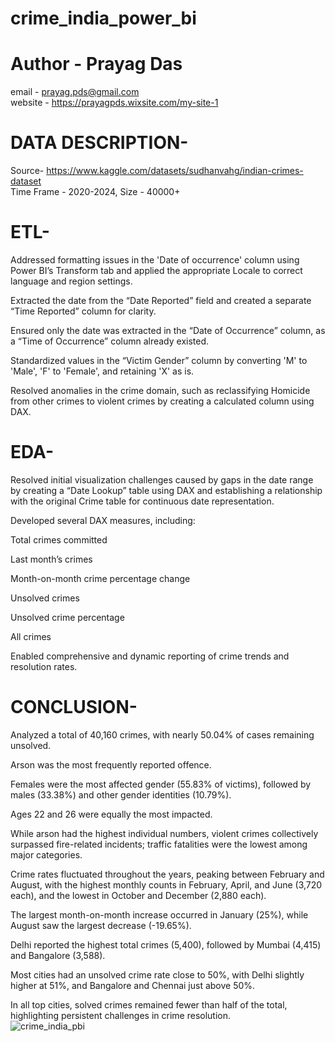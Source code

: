 # crime_india_power_bi
# Author - Prayag Das
email - prayag.pds@gmail.com  
website - https://prayagpds.wixsite.com/my-site-1
# DATA DESCRIPTION-
Source- https://www.kaggle.com/datasets/sudhanvahg/indian-crimes-dataset  
Time Frame - 2020-2024,
Size - 40000+
# ETL-
Addressed formatting issues in the 'Date of occurrence' column using Power BI’s Transform tab and applied the appropriate Locale to correct language and region settings.

Extracted the date from the “Date Reported” field and created a separate “Time Reported” column for clarity.

Ensured only the date was extracted in the “Date of Occurrence” column, as a “Time of Occurrence” column already existed.

Standardized values in the “Victim Gender” column by converting 'M' to 'Male', 'F' to 'Female', and retaining 'X' as is.

Resolved anomalies in the crime domain, such as reclassifying Homicide from other crimes to violent crimes by creating a calculated column using DAX. 
# EDA-
Resolved initial visualization challenges caused by gaps in the date range by creating a “Date Lookup” table using DAX and establishing a relationship with the original Crime table for continuous date representation.

Developed several DAX measures, including:

Total crimes committed

Last month’s crimes

Month-on-month crime percentage change

Unsolved crimes

Unsolved crime percentage

All crimes

Enabled comprehensive and dynamic reporting of crime trends and resolution rates.
# CONCLUSION-
Analyzed a total of 40,160 crimes, with nearly 50.04% of cases remaining unsolved. 

Arson was the most frequently reported offence.  

Females were the most affected gender (55.83% of victims), followed by males (33.38%) and other gender identities (10.79%).

Ages 22 and 26 were equally the most impacted.

While arson had the highest individual numbers, violent crimes collectively surpassed fire-related incidents; traffic fatalities were the lowest among major categories.

Crime rates fluctuated throughout the years, peaking between February and August, with the highest monthly counts in February, April, and June (3,720 each), and the lowest in October and December (2,880 each).

The largest month-on-month increase occurred in January (25%), while August saw the largest decrease (-19.65%).

Delhi reported the highest total crimes (5,400), followed by Mumbai (4,415) and Bangalore (3,588).

Most cities had an unsolved crime rate close to 50%, with Delhi slightly higher at 51%, and Bangalore and Chennai just above 50%.

In all top cities, solved crimes remained fewer than half of the total, highlighting persistent challenges in crime resolution.  
![crime_india_pbi](https://github.com/user-attachments/assets/6c772edd-e3b9-45f1-a685-2144504637e7)


